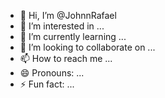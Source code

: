 - 👋 Hi, I’m @JohnnRafael
- 👀 I’m interested in ...
- 🌱 I’m currently learning ...
- 💞️ I’m looking to collaborate on ...
- 📫 How to reach me ...
- 😄 Pronouns: ...
- ⚡ Fun fact: ...

<!---
JohnnRafael/JohnnRafael is a ✨ special ✨ repository because its `README.md` (this file) appears on your GitHub profile.
You can click the Preview link to take a look at your changes.
--->
